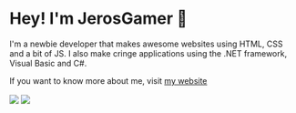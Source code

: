 # Hey! I'm JerosGamer 👋
<!--<img src="https://ascript89.github.io/assets/kris-pfp.png" align="right" height="150px" />-->
I'm a newbie developer that makes awesome
websites using HTML, CSS and a bit of JS.
I also make cringe applications using the
.NET framework, Visual Basic and C#.

If you want to know more about me, visit
[my website](https://ascript89.github.io)

<img align="center" src="https://github-readme-stats.vercel.app/api?username=ascript89&theme=dracula&show_icons=true&count_private=true" />
<img align="center" src="https://github-readme-stats.vercel.app/api/top-langs/?username=ascript89&theme=dracula" />
